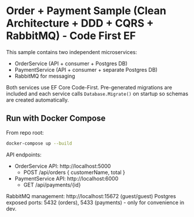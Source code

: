 # Order + Payment Sample (Clean Architecture + DDD + CQRS + RabbitMQ) - Code First EF

This sample contains two independent microservices:
- OrderService (API + consumer + Postgres DB)
- PaymentService (API + consumer + separate Postgres DB)
- RabbitMQ for messaging

Both services use EF Core Code-First. Pre-generated migrations are included and each service calls `Database.Migrate()` on startup so schemas are created automatically.

## Run with Docker Compose
From repo root:
```bash
docker-compose up --build
```

API endpoints:
- OrderService API: http://localhost:5000
  - POST /api/orders { customerName, total }
- PaymentService API: http://localhost:6000
  - GET /api/payments/{id}

RabbitMQ management: http://localhost:15672 (guest/guest)
Postgres exposed ports: 5432 (orders), 5433 (payments) - only for convenience in dev.
